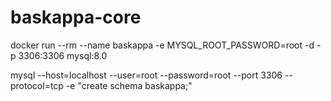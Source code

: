 # baskappa-core

docker run --rm --name baskappa -e MYSQL_ROOT_PASSWORD=root -d -p 3306:3306 mysql:8.0

mysql --host=localhost --user=root --password=root --port 3306 --protocol=tcp -e "create schema baskappa;"

